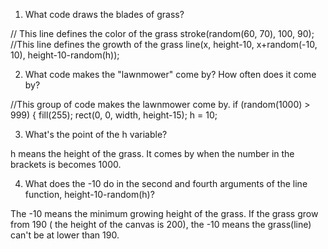 1. What code draws the blades of grass?

  // This line defines the color of the grass
  stroke(random(60, 70), 100, 90);
  //This line defines the growth of the grass
  line(x, height-10, x+random(-10, 10), height-10-random(h));
  
2. What code makes the "lawnmower" come by? How often does it come by?

  //This group of code makes the lawnmower come by.
  if (random(1000) > 999) {
    fill(255);
    rect(0, 0, width, height-15);
    h = 10;
    
3. What's the point of the h variable?

  h means the height of the grass.
  It comes by when the number in the brackets is becomes 1000. 
  
4. What does the -10 do in the second and fourth arguments of the line function, height-10-random(h)? 

  The -10 means the minimum growing height of the grass. If the grass grow from 190 ( the height of the canvas is 200), the -10 means the grass(line) can't be at lower than 190.
  
